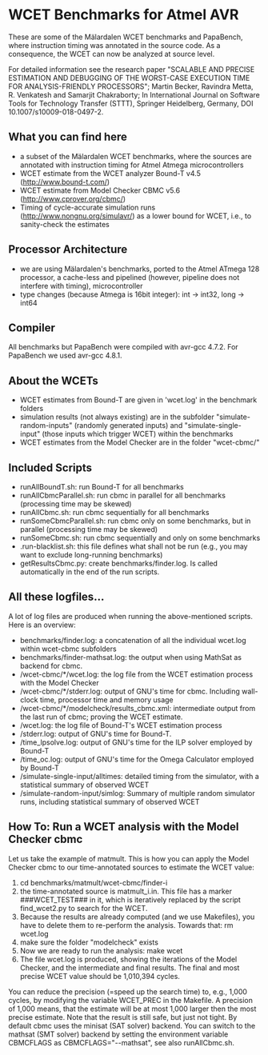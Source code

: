# WCET Benchmarks for Atmel AVR 

These are some of the Mälardalen WCET benchmarks and PapaBench, where instruction
timing was annotated in the source code. As a consequence, the WCET 
can now be analyzed at source level.

For detailed information see the research paper "SCALABLE AND PRECISE ESTIMATION AND DEBUGGING OF THE WORST-CASE EXECUTION TIME FOR ANALYSIS-FRIENDLY PROCESSORS"; Martin Becker, Ravindra Metta, R. Venkatesh and Samarjit Chakraborty; In International Journal on Software Tools for Technology Transfer (STTT), Springer Heidelberg, Germany, DOI 10.1007/s10009-018-0497-2.

## What you can find here
 - a subset of the Mälardalen WCET benchmarks, where the sources are annotated with instruction timing for Atmel Atmega microcontrollers
 - WCET estimate from the WCET analyzer Bound-T v4.5 (http://www.bound-t.com/)
 - WCET estimate from Model Checker CBMC v5.6 (http://www.cprover.org/cbmc/)
 - Timing of cycle-accurate simulation runs (http://www.nongnu.org/simulavr/) as a lower bound for WCET, i.e., to sanity-check the estimates

## Processor Architecture
 - we are using Mälardalen's benchmarks, ported to the Atmel ATmega 128 processor, a cache-less and pipelined (however, pipeline does not interfere with timing), microcontroller
 - type changes (because Atmega is 16bit integer): int -> int32, long -> int64

## Compiler
All benchmarks but PapaBench were compiled with avr-gcc 4.7.2. For PapaBench we used avr-gcc 4.8.1.

## About the WCETs
 - WCET estimates from Bound-T are given in 'wcet.log' in the benchmark folders
 - simulation results (not always existing) are in the subfolder "simulate-random-inputs" (randomly generated inputs) and "simulate-single-input" (those inputs which trigger WCET) within the benchmarks 
 - WCET estimates from the Model Checker are in the folder "wcet-cbmc/"

## Included Scripts
 - runAllBoundT.sh: run Bound-T for all benchmarks
 - runAllCbmcParallel.sh: run cbmc in parallel for all benchmarks (processing time may be skewed)
 - runAllCbmc.sh: run cbmc sequentially for all benchmarks
 - runSomeCbmcParallel.sh: run cbmc only on some benchmarks, but in parallel (processing time may be skewed)
 - runSomeCbmc.sh: run cbmc sequentially and only on some benchmarks
 - .run-blacklist.sh: this file defines what shall not be run (e.g., you may want to exclude long-running benchmarks)
 - getResultsCbmc.py: create benchmarks/finder.log. Is called automatically in the end of the run scripts.

## All these logfiles...
A lot of log files are produced when running the above-mentioned scripts. Here is an overview:
 - benchmarks/finder.log: a concatenation of all the individual wcet.log within wcet-cbmc subfolders
 - benchmarks/finder-mathsat.log: the output when using MathSat as backend for cbmc.
 - <benchmark>/wcet-cbmc/*/wcet.log: the log file from the WCET estimation process with the Model Checker
 - <benchmark>/wcet-cbmc/*/stderr.log: output of GNU's time for cbmc. Including wall-clock time, processor time and memory usage
 - <benchmark>/wcet-cbmc/*/modelcheck/results_cbmc.xml: intermediate output from the last run of cbmc; proving the WCET estimate.
 - <benchmark>/wcet.log: the log file of Bound-T's WCET estimation process
 - <benchmark>/stderr.log: output of GNU's time for Bound-T. 
 - <benchmark>/time_lpsolve.log: output of GNU's time for the ILP solver employed by Bound-T
 - <benchmark>/time_oc.log: output of GNU's time for the Omega Calculator employed by Bound-T
 - <benchmark>/simulate-single-input/alltimes: detailed timing from the simulator, with a statistical summary of observed WCET
 - <benchmark>/simulate-random-input/simlog: Summary of multiple random simulator runs, including statistical summary of observed WCET

## How To: Run a WCET analysis with the Model Checker cbmc
Let us take the example of matmult. This is how you can apply the Model Checker cbmc to our time-annotated sources to estimate the WCET value:
 1. cd benchmarks/matmult/wcet-cbmc/finder-i
 2. the time-annotated source is matmult_i.in. This file has a marker ###WCET_TEST### in it, which is iteratively replaced by the script find_wcet2.py to search for the WCET.
 3. Because the results are already computed (and we use Makefiles), you have to delete them to re-perform the analysis. Towards that: rm wcet.log
 4. make sure the folder "modelcheck" exists
 5. Now we are ready to run the analysis: make wcet
 6. The file wcet.log is produced, showing the iterations of the Model Checker, and the intermediate and final results. The final and most precise WCET value should be 1,010,394 cycles.

You can reduce the precision (=speed up the search time) to, e.g., 1,000 cycles, by modifying the variable WCET_PREC in the Makefile. A precision of 1,000 means, that the estimate will be at most 1,000 larger then the most precise estimate. Note that the result is still safe, but just not tight.
By default cbmc uses the minisat (SAT solver) backend. You can switch to the mathsat (SMT solver) backend by setting the environment variable CBMCFLAGS as CBMCFLAGS="--mathsat", see also runAllCbmc.sh.


